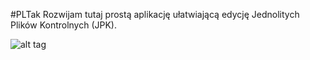 #PLTak
Rozwijam tutaj prostą aplikację ułatwiającą edycję Jednolitych Plików Kontrolnych (JPK).

![alt tag](https://github.com/rszczers/pltak/blob/master/screen.png)
